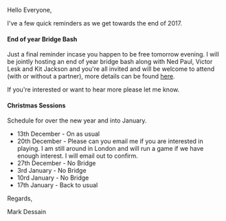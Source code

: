 
Hello Everyone,

I've a few quick reminders as we get towards the end of 2017.

#### End of year Bridge Bash

Just a final reminder incase you happen to be free tomorrow evening. I will be jointly hosting an end of year bridge bash along with Ned Paul, Victor Lesk and Kit Jackson and you're all invited and will be welcome to attend  (with or without a partner), more details can be found [here](https://www.brianbridge.net/party2017/).

If you're interested or want to hear more please let me know.

#### Christmas Sessions

Schedule for over the new year and into January.

- 13th December - On as usual
- 20th December - Please can you email me if you are interested in playing. I am still around in London and will run a game if we have enough interest. I will email out to confirm.
- 27th December - No Bridge
- 3rd January - No Bridge
- 10rd January - No Bridge
- 17th January - Back to usual

Regards,

Mark Dessain
